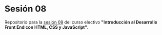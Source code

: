 # Sesión 08
Repositorio para la [sesión 08](https://github.com/profesorfaco/front-2023-1/tree/main/sesion_08) del curso electivo **"Introducción al Desarrollo Front End con HTML, CSS y JavaScript"**.
